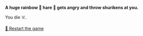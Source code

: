**A huge rainbow 🌈 hare 🐰 gets angry and throw shurikens at you.**

You die ☠️.

[🔄 Restart the game](../../begin-journey.md) 
